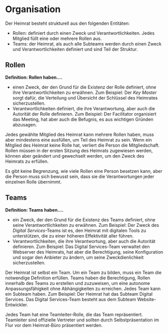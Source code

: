 # Organisation

Der Heimrat besteht strukturell aus den folgenden Entitäten:

- Rollen: definiert durch einen Zweck und Verantwortlichkeiten. Jedes Mitglied füllt eine oder mehrere Rollen aus.
- Teams: der Heimrat, als auch alle Subteams werden durch einen Zweck und Verantwortlichkeiten definiert und sind Teil der Struktur.

## Rollen

**Definition: Rollen haben....**
- einen Zweck, der den Grund für die Existenz der Rolle definiert, ohne ihre Verantwortlichkeiten zu erwähnen. Zum Beispiel: Der *Key Master* sorgt dafür, die Verteilung und Übersicht der Schlüssel des Heimrates sicherzustellen.
- Verantwortlichkeiten definiert, die ihre Verantwortung, aber auch die Autorität der Rolle definieren. Zum Beispiel: Der Facilitator organisiert das Meeting, hat aber auch die Befugnis, es aus wichtigen Gründen abzusagen.


Jedes gewählte Mitglied des Heimrat kann mehrere Rollen haben, muss aber mindestens eine ausfüllen, um Teil des Heimrat zu sein.
Wenn ein Mitglied des Heimrat keine Rolle hat, verliert die Person die Mitgliedschaft.
Rollen müssen in der ersten Sitzung des Heimrats zugewiesen werden, können aber geändert und gewechselt werden, um den Zweck des Heimrats zu erfüllen.

Es gibt keine Begrenzung, wie viele Rollen eine Person besetzen kann, aber die Person muss sich bewusst sein, dass sie die Verantwortungen jeder einzelnen Rolle übernimmt.

## Teams

**Definition: Teams haben....**
- ein Zweck, der den Grund für die Existenz des Teams definiert, ohne seine Verantwortlichkeiten zu erwähnen. Zum Beispiel: Der Zweck des *Digital Services*-Teams ist es, den Heimrat mit digitalen Tools zu unterstützen, die zu einer höheren Effektivität aller führen.
- Verantwortlichkeiten, die ihre Verantwortung, aber auch die Autorität definieren. Zum Beispiel: Das Digital Services-Team verwaltet den Webserver des Heimrats, hat aber die Berechtigung, seine Konfiguration und sogar den Anbieter zu ändern, um seine Zweckdienlichkeit sicherzustellen.

Der Heimrat ist selbst ein Team. Um ein Team zu bilden, muss ein Team die notwendige Definition erfüllen. Teams haben die Berechtigung, Rollen innerhalb des Teams zu erstellen und zuzuweisen, um eine autonome Anpassungsfähigkeit ohne Abhängigkeiten zu erreichen.
Jedes Team kann ein Subteam haben. Zum Beispiel: Der Heimrat hat das Subteam Digital Services. Das Digital Services-Team besteht aus dem Subteam Website-Entwickler.

Jedes Team hat eine Teamleiter-Rolle, die das Team repräsentiert. Teamleiter sind offizielle Vertreter und sollten durch Selbstpräsentation im Flur vor dem Heimrat-Büro präsentiert werden.
